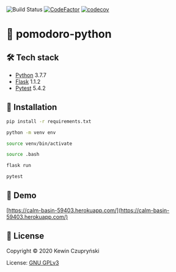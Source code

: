 ![Build Status](https://github.com/kewiany/pomodoro-python/workflows/pomodoro-python%20CI/badge.svg)
[![CodeFactor](https://www.codefactor.io/repository/github/kewiany/pomodoro-python/badge)](https://www.codefactor.io/repository/github/kewiany/pomodoro-python)
[![codecov](https://codecov.io/gh/kewiany/pomodoro-python/branch/master/graph/badge.svg)](https://codecov.io/gh/kewiany/pomodoro-python)
# 📝 pomodoro-python

## 🛠 Tech stack

- [Python](https://python.org/) 3.7.7
- [Flask](https://flask.palletsprojects.com/en/1.1.x/) 1.1.2
- [Pytest](https://docs.pytest.org/en/latest/) 5.4.2

## 🧰 Installation

```sh
pip install -r requirements.txt
```

```sh
python -m venv env
```

```sh
source venv/bin/activate
```

```sh
source .bash
```

```sh
flask run
```

```sh
pytest
```

## 🚀 Demo

[https://calm-basin-59403.herokuapp.com/](https://calm-basin-59403.herokuapp.com/)

## 📄 License

Copyright © 2020 Kewin Czupryński

License: [GNU GPLv3](LICENSE)
